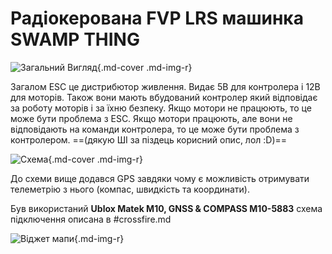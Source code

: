 # Радіокерована FVP LRS машинка SWAMP THING

![Загальний Вигляд](https://i.imgur.com/aGHKAW5.jpg){.md-cover .md-img-r}

Загалом ESC це дистрибютор живлення. Видає 5В для контролера і 12В для моторів. Також вони мають вбудований контролер який відповідає за роботу моторів і за їхню безпеку. Якщо мотори не працюють, то це може бути проблема з ESC. Якщо мотори працюють, але вони не відповідають на команди контролера, то це може бути проблема з контролером. ==(дякую ШІ за піздець корисний опис, лол :D)==

![Схема](https://i.imgur.com/h3Ovvw5.png){.md-cover .md-img-r}

До схеми вище додався GPS завдяки чому є можливість отримувати телеметрію з нього (компас, швидкість та координати).

Був використаний **Ublox Matek M10, GNSS & COMPASS M10-5883** схема підключення описана в #crossfire.md

![Віджет мапи](https://i.imgur.com/9jEFtnw.jpg){.md-img-r}